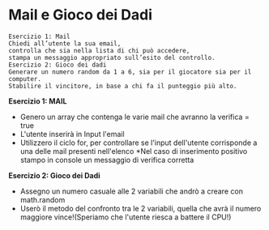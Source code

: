 # Mail e Gioco dei Dadi

```
Esercizio 1: Mail
Chiedi all’utente la sua email,
controlla che sia nella lista di chi può accedere,
stampa un messaggio appropriato sull’esito del controllo.
Esercizio 2: Gioco dei dadi
Generare un numero random da 1 a 6, sia per il giocatore sia per il computer.
Stabilire il vincitore, in base a chi fa il punteggio più alto.

```

**Esercizio 1: MAIL**

- Genero un array che contenga le varie mail che avranno la verifica = true
- L'utente inserirà in Input l'email
- Utilizzero il ciclo for, per controllare se l'input dell'utente corrisponde a una delle mail presenti nell'elenco
  \*Nel caso di inserimento positivo stampo in console un messaggio di verifica corretta

**Esercizio 2: Gioco dei Dadi**

- Assegno un numero casuale alle 2 variabili che andrò a creare con math.random
- Userò il metodo del confronto tra le 2 variabili, quella che avrà il numero maggiore vince!(Speriamo che l'utente riesca a battere il CPU!)
